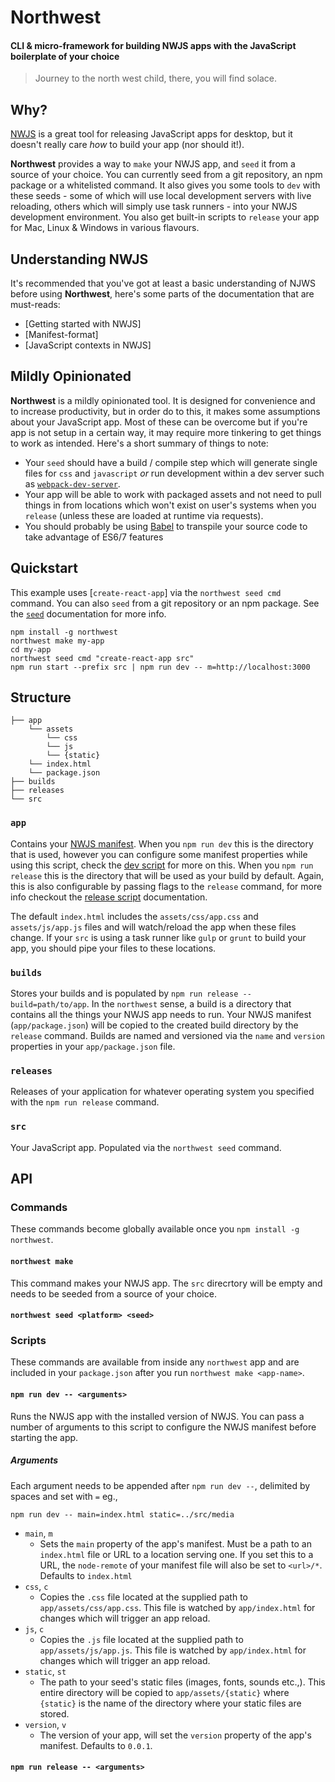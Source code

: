 # Northwest

#### CLI & micro-framework for building NWJS apps with the JavaScript boilerplate of your choice

> Journey to the north west child, there, you will find solace.

## Why?

[NWJS](http://nwjs.io) is a great tool for releasing JavaScript apps for desktop, but it doesn't really care _how_ to build your app (nor should it!).

**Northwest** provides a way to `make` your NWJS app, and `seed` it from a source of your choice. You can currently seed from a git repository, an npm package or a whitelisted command. It also gives you some tools to `dev` with these seeds - some of which will use local development servers with live reloading, others which will simply use task runners -  into your NWJS development environment. You also get built-in scripts to `release` your app for Mac, Linux & Windows in various flavours.

## Understanding NWJS

It's recommended that you've got at least a basic understanding of NJWS before using **Northwest**, here's some parts of the documentation that are must-reads:

* [Getting started with NWJS]
* [Manifest-format]
* [JavaScript contexts in NWJS]

## Mildly Opinionated

**Northwest** is a mildly opinionated tool. It is designed for convenience and to increase productivity, but in order do to this, it makes some assumptions about your JavaScript app. Most of these can be overcome but if you're app is not setup in a certain way, it may require more tinkering to get things to work as intended. Here's a short summary of things to note:

* Your `seed` should have a build / compile step which will generate single files for `css` and `javascript` _or_ run development within a dev server such as [`webpack-dev-server`](https://webpack.js.org/configuration/dev-server/).
* Your app will be able to work with packaged assets and not need to pull things in from locations which won't exist on user's systems when you `release` (unless these are loaded at runtime via requests).
* You should probably be using [Babel](http://babeljs.org) to transpile your source code to take advantage of ES6/7 features

## Quickstart

This example uses [`create-react-app`] via the `northwest seed cmd` command. You can also `seed` from a git repository or an npm package. See the [`seed`](#seed) documentation for more info.

```
npm install -g northwest
northwest make my-app
cd my-app
northwest seed cmd "create-react-app src"
npm run start --prefix src | npm run dev -- m=http://localhost:3000
```

## Structure

```
├── app
    └── assets
        └── css
        └── js
        └── {static}
    └── index.html
    └── package.json
├── builds
├── releases
└── src
```

### `app`

Contains your [NWJS manifest](http://docs.nwjs.io/en/latest/References/Manifest%20Format/#quick-start). When you `npm run dev` this is the directory that is used, however you can configure some manifest properties while using this script, check the [dev script](#dev) for more on this. When you `npm run release` this is the directory that will be used as your build by default. Again, this is also configurable by passing flags to the `release` command, for more info checkout the [release script](#release) documentation.

The default `index.html` includes the `assets/css/app.css` and `assets/js/app.js` files and will watch/reload the app when these files change. If your `src` is using a task runner like `gulp` or `grunt` to build your app, you should pipe your files to these locations.

### `builds`

Stores your builds and is populated by `npm run release -- build=path/to/app`. In the `northwest` sense, a build is a directory that contains all the things your NWJS app needs to run. Your NWJS manifest (`app/package.json`) will be copied to the created build directory by the `release` command. Builds are named and versioned via the `name` and `version` properties in your `app/package.json` file.

### `releases`

Releases of your application for whatever operating system you specified with the `npm run release` command.

### `src`

Your JavaScript app. Populated via the `northwest seed` command.

## API

### Commands

These commands become globally available once you `npm install -g northwest`.

#### `northwest make`

This command makes your NWJS app. The `src` direcrtory will be empty and needs to be seeded from a source of your choice.

#### `northwest seed <platform> <seed>`

### Scripts

These commands are available from inside any `northwest` app and are included in your `package.json` after you run `northwest make <app-name>`.

#### `npm run dev -- <arguments>`

Runs the NWJS app with the installed version of NWJS. You can pass a number of arguments to this script to configure the NWJS manifest before starting the app.

##### Arguments

Each argument needs to be appended after `npm run dev --`, delimited by spaces and set with `=` eg.,

```
npm run dev -- main=index.html static=../src/media
```

* `main`, `m`
    * Sets the `main` property of the app's manifest. Must be a path to an `index.html` file or URL to a location serving one. If you set this to a URL, the `node-remote` of your manifest file will also be set to `<url>/*`. Defaults to `index.html`
* `css`, `c`
    * Copies the `.css` file located at the supplied path to `app/assets/css/app.css`. This file is watched by `app/index.html` for changes which will trigger an app reload.
* `js`, `c`
    * Copies the `.js` file located at the supplied path to `app/assets/js/app.js`. This file is watched by `app/index.html` for changes which will trigger an app reload.
* `static`, `st`
    * The path to your seed's static files (images, fonts, sounds etc.,). This entire directory will be copied to `app/assets/{static}` where `{static}` is the name of the directory where your static files are stored.
* `version`, `v`
    * The version of your app, will set the `version` property of the app's manifest. Defaults to `0.0.1`.

#### `npm run release -- <arguments>`
